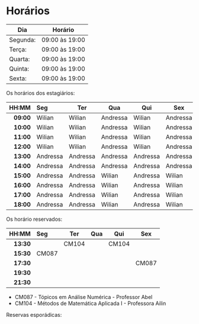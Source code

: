 # Horários

Dia      | Horário
-------- | -------
Segunda: | 09:00 às 19:00
Terça:   | 09:00 às 19:00
Quarta:  | 09:00 às 19:00
Quinta:  | 09:00 às 19:00
Sexta:   | 09:00 às 19:00

Os horários dos estagiários:


HH:MM | Seg | Ter | Qua | Qui | Sex
--: | :--- | --- | --- | --- | ---
**09:00** |  Wilian  |  Wilian  | Andressa |  Wilian  | Andressa 
**10:00** |  Wilian  |  Wilian  | Andressa |  Wilian  | Andressa    
**11:00** |  Wilian  |  Wilian  | Andressa |  Wilian  | Andressa     
**12:00** |  Wilian  |  Wilian  | Andressa |  Wilian  | Andressa                   
**13:00** | Andressa | Andressa | Andressa | Andressa | Andressa         
**14:00** | Andressa | Andressa | Andressa | Andressa | Andressa  
**15:00** | Andressa | Andressa |  Wilian  | Andressa |  Wilian  
**16:00** | Andressa | Andressa |  Wilian  | Andressa |  Wilian
**17:00** | Andressa | Andressa |  Wilian  | Andressa |  Wilian
**18:00** | Andressa | Andressa |  Wilian  | Andressa |  Wilian

      



Os horário reservados:


 HH:MM     |  Seg  |  Ter  |  Qua  |  Qui  | Sex
  --:      | :---  |  ---  |  ---  |  ---  | ---
 **13:30** |       | CM104 |       | CM104 |
 **15:30** | CM087 |       |       |       |  
 **17:30** |       |       |       |       | CM087
 **19:30** |       |       |       |       | 
 **21:30** |       |       |       |       | 

- CM087 - Tópicos em Análise Numérica - Professor Abel
- CM104 - Métodos de Matemática Aplicada I - Professora Ailin


Reservas esporádicas:
